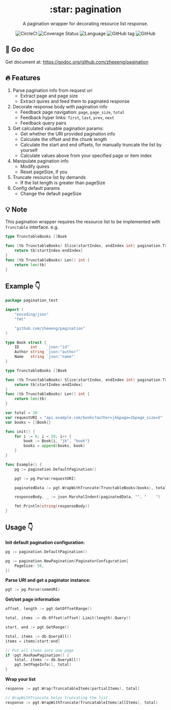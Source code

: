 <h1 align="center">:star: pagination</h1>

<div align="center">

A pagination wrapper for decorating resource list response.

![CircleCI](https://img.shields.io/circleci/project/github/zheeeng/pagination/master.svg?label=tests)
![Coverage Status](https://coveralls.io/repos/github/zheeeng/pagination/badge.svg)
![Language](https://img.shields.io/github/languages/top/zheeeng/pagination.svg?color=71e1ff)
![GitHub tag](https://img.shields.io/github/tag/zheeeng/pagination.svg)
![GitHub](https://img.shields.io/github/license/zheeeng/pagination.svg)
</div>

## :paperclip: Go doc

Get document at: https://godoc.org/github.com/zheeeng/pagination

## :fire: Features

1. Parse pagination info from request uri
    - Extract page and page size
    - Extract quires and feed them to paginated response
2. Decorate response body with pagination info
    - Feedback page navigation: `page`, `page_size`, `total`
    - Feedback hyper links: `first`, `last`, `prev`, `next`
    - Feedback query pairs
3. Get calculated valuable pagination params:
    - Get whether the URI provided pagination info
    - Calculate the offset and the chunk length
    - Calculate the start and end offsets, for manually truncate the list by yourself
    - Calculate values above from your specified page or item index
4. Manipulate pagination info
    - Modify quires
    - Reset pageSize, if you
5. Truncate resource list by demands
    - If the list length is greater than pageSize
6. Config default params
    - Change the default pageSize

## :bulb: Note

This pagination wrapper requires the resource list to be implemented with `Trunctable` interface. e.g.
```go
type TrunctableBooks []Book

func (tb TrunctableBooks) Slice(startIndex, endIndex int) pagination.Truncatable {
	return tb[startIndex:endIndex]
}
func (tb TrunctableBooks) Len() int {
	return len(tb)
}
```

## Example :point_down:

```go
package pagination_test

import (
	"encoding/json"
	"fmt"

	"github.com/zheeeng/pagination"
)

type Book struct {
	ID     int    `json:"id"`
	Author string `json:"author"`
	Name   string `json:"name"`
}

type TrunctableBooks []Book

func (tb TrunctableBooks) Slice(startIndex, endIndex int) pagination.Truncatable {
	return tb[startIndex:endIndex]
}
func (tb TrunctableBooks) Len() int {
	return len(tb)
}

var total = 20
var requestURI = "api.example.com/books?author=jk&page=2&page_size=5"
var books = []Book{}

func init() {
	for i := 0; i < 20; i++ {
		book := Book{i, "jk", "book"}
		books = append(books, book)
	}
}

func Example() {
	pg := pagination.DefaultPagination()

	pgt := pg.Parse(requestURI)

	paginatedData := pgt.WrapWithTruncate(TrunctableBooks(books), total)

	responseBody, _ := json.MarshalIndent(paginatedData, "", "    ")

	fmt.Println(string(responseBody))
}
```

## Usage :point_down:

**Init default pagination configuration:**
```go
pg := pagination.DefaultPagination()
```

```go
pg := pagination.NewPagination(PaginatorConfiguration{
    PageSize: 50,
})
```

**Parse URI and get a paginator instance:**
```go
pgt := pg.Parse(someURI)

```

**Get/set page information**
```go
offset, length := pgt.GetOffsetRange()

total, items := db.Offset(offset).Limit(length).Query()
```

```go
start, end := pgt.GetRange()

total, items := db.QueryAll()
items = items[start:end]
```

```go
// Put all items into one page
if !pgt.HasRawPagination() {
    total, items := db.QueryAll()
    pgt.SetPageInfo(1, total)
}
```

**Wrap your list**

```go
response := pgt.Wrap(TruncatableItems(partialItems), total)
```

```go
// WrapWithTruncate helps truncating the list
response := pgt.WrapWithTruncate(TruncatableItems(allItems), total)
```

